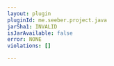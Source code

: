 ```yaml
---
layout: plugin
pluginId: me.seeber.project.java
jarSha1: INVALID
isJarAvailable: false
error: NONE
violations: []

---
```

